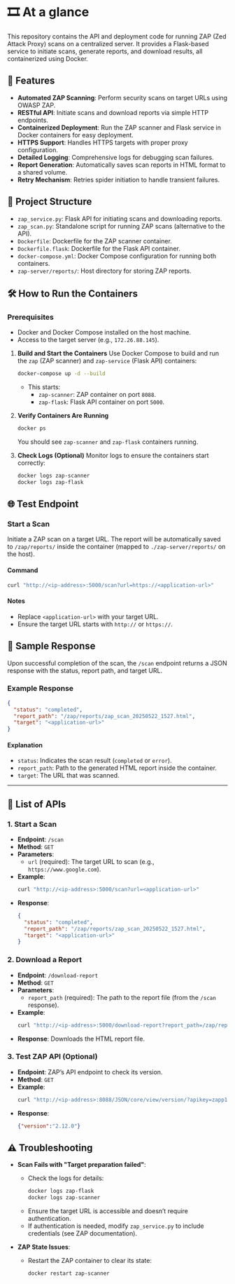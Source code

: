 # 🎞️ At a glance 
This repository contains the API and deployment code for running ZAP (Zed Attack Proxy) scans on a centralized server. It provides a Flask-based service to initiate scans, generate reports, and download results, all containerized using Docker.


## 📝 Features
- **Automated ZAP Scanning**: Perform security scans on target URLs using OWASP ZAP.
- **RESTful API**: Initiate scans and download reports via simple HTTP endpoints.
- **Containerized Deployment**: Run the ZAP scanner and Flask service in Docker containers for easy deployment.
- **HTTPS Support**: Handles HTTPS targets with proper proxy configuration.
- **Detailed Logging**: Comprehensive logs for debugging scan failures.
- **Report Generation**: Automatically saves scan reports in HTML format to a shared volume.
- **Retry Mechanism**: Retries spider initiation to handle transient failures.

## 📂 Project Structure

- `zap_service.py`: Flask API for initiating scans and downloading reports.
- `zap_scan.py`: Standalone script for running ZAP scans (alternative to the API).
- `Dockerfile`: Dockerfile for the ZAP scanner container.
- `Dockerfile.flask`: Dockerfile for the Flask API container.
- `docker-compose.yml`: Docker Compose configuration for running both containers.
- `zap-server/reports/`: Host directory for storing ZAP reports.

## 🛠️ How to Run the Containers
### Prerequisites
- Docker and Docker Compose installed on the host machine.
- Access to the target server (e.g., `172.26.88.145`).

1. **Build and Start the Containers**
   Use Docker Compose to build and run the `zap` (ZAP scanner) and `zap-service` (Flask API) containers:
   ```bash
   docker-compose up -d --build
   ```
   - This starts:
     - `zap-scanner`: ZAP container on port `8088`.
     - `zap-flask`: Flask API container on port `5000`.

2. **Verify Containers Are Running**
   ```bash
   docker ps
   ```
   You should see `zap-scanner` and `zap-flask` containers running.

3. **Check Logs (Optional)**
   Monitor logs to ensure the containers start correctly:
   ```bash
   docker logs zap-scanner
   docker logs zap-flask
   ```

## 🌐 Test Endpoint

### Start a Scan
Initiate a ZAP scan on a target URL. The report will be automatically saved to `/zap/reports/` inside the container (mapped to `./zap-server/reports/` on the host).

#### Command
```bash
curl "http://<ip-address>:5000/scan?url=https://<application-url>"
```

#### Notes
- Replace `<application-url>` with your target URL.
- Ensure the target URL starts with `http://` or `https://`.

## 📄 Sample Response

Upon successful completion of the scan, the `/scan` endpoint returns a JSON response with the status, report path, and target URL.

### Example Response
```json
{
  "status": "completed",
  "report_path": "/zap/reports/zap_scan_20250522_1527.html",
  "target": "<application-url>"
}
```

#### Explanation
- `status`: Indicates the scan result (`completed` or `error`).
- `report_path`: Path to the generated HTML report inside the container.
- `target`: The URL that was scanned.

---

## 🔗 List of APIs

### 1. Start a Scan
- **Endpoint**: `/scan`
- **Method**: `GET`
- **Parameters**:
  - `url` (required): The target URL to scan (e.g., `https://www.google.com`).
- **Example**:
  ```bash
  curl "http://<ip-address>:5000/scan?url=<application-url>"
  ```
- **Response**:
  ```json
  {
    "status": "completed",
    "report_path": "/zap/reports/zap_scan_20250522_1527.html",
    "target": "<application-url>"
  }
  ```

### 2. Download a Report
- **Endpoint**: `/download-report`
- **Method**: `GET`
- **Parameters**:
  - `report_path` (required): The path to the report file (from the `/scan` response).
- **Example**:
  ```bash
  curl "http://<ip-address>:5000/download-report?report_path=/zap/reports/zap_scan_20250522_1527.html" --output report.html
  ```
- **Response**: Downloads the HTML report file.

### 3. Test ZAP API (Optional)
- **Endpoint**: ZAP’s API endpoint to check its version.
- **Method**: `GET`
- **Example**:
  ```bash
  curl "http://<ip-address>:8088/JSON/core/view/version/?apikey=zapp1ngk3y"
  ```
- **Response**:
  ```json
  {"version":"2.12.0"}
  ```

## ⚠️ Troubleshooting

- **Scan Fails with "Target preparation failed"**:
  - Check the logs for details:
    ```bash
    docker logs zap-flask
    docker logs zap-scanner
    ```
  - Ensure the target URL is accessible and doesn’t require authentication.
  - If authentication is needed, modify `zap_service.py` to include credentials (see ZAP documentation).

- **ZAP State Issues**:
  - Restart the ZAP container to clear its state:
    ```bash
    docker restart zap-scanner
    ```
